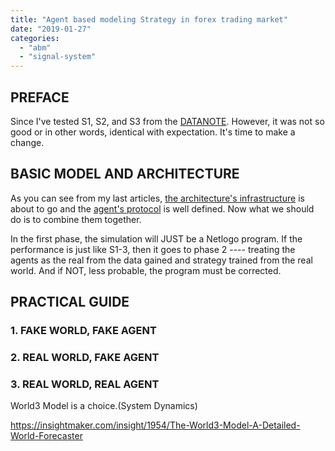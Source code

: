 ```yaml
---
title: "Agent based modeling Strategy in forex trading market"
date: "2019-01-27"
categories: 
  - "abm"
  - "signal-system"
---
```


## PREFACE

Since I've tested S1, S2, and S3 from the [DATANOTE](https://datanote.readthedocs.io/zh/latest/). However, it was not so good or in other words, identical with expectation. It's time to make a change.

## BASIC MODEL AND ARCHITECTURE

As you can see from my last articles, [the architecture's infrastructure](https://blog.lofyer.org/the-forex-quantum-trade-system-and-infrastructure/) is about to go and the [agent's protocol](https://blog.lofyer.org/%E5%9F%BA%E4%BA%8E%E5%A4%96%E6%B1%87%E5%B8%82%E5%9C%BA%E6%8A%80%E6%9C%AF%E6%8C%87%E6%A0%87%E7%9A%84abm%E5%BB%BA%E6%A8%A1/) is well defined. Now what we should do is to combine them together.

In the first phase, the simulation will JUST be a Netlogo program. If the performance is just like S1-3, then it goes to phase 2 ---- treating the agents as the real from the data gained and strategy trained from the real world. And if NOT, less probable, the program must be corrected.

## PRACTICAL GUIDE

### 1\. FAKE WORLD, FAKE AGENT

### 2\. REAL WORLD, FAKE AGENT

### 3\. REAL WORLD, REAL AGENT

World3 Model is a choice.(System Dynamics)

https://insightmaker.com/insight/1954/The-World3-Model-A-Detailed-World-Forecaster
